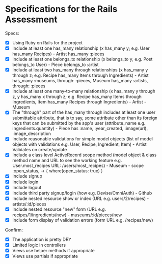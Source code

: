 # Specifications for the Rails Assessment

Specs:
- [x] Using Ruby on Rails for the project
- [x] Include at least one has_many relationship (x has_many y; e.g. User has_many Recipes) - Artist has_many :pieces
- [x] Include at least one belongs_to relationship (x belongs_to y; e.g. Post belongs_to User) - Piece belongs_to :artist
- [x] Include at least two has_many through relationships (x has_many y through z; e.g. Recipe has_many Items through Ingredients) - Artist has_many :museums, through: :pieces, Museum has_many :artists, through: :pieces
- [x] Include at least one many-to-many relationship (x has_many y through z, y has_many x through z; e.g. Recipe has_many Items through Ingredients, Item has_many Recipes through Ingredients) - Artist - Museum
- [x] The "through" part of the has_many through includes at least one user submittable attribute, that is to say, some attribute other than its foreign keys that can be submitted by the app's user (attribute_name e.g. ingredients.quantity) - Piece has :name, :year_created, :image(url), :image_description
- [x] Include reasonable validations for simple model objects (list of model objects with validations e.g. User, Recipe, Ingredient, Item) - Artist Validates on create/update
- [x] Include a class level ActiveRecord scope method (model object & class method name and URL to see the working feature e.g. User.most_recipes URL: /users/most_recipes) - Museum - scope :open_status, -> { where(open_status: true) }
- [x] Include signup
- [x] Include login
- [x] Include logout
- [x] Include third party signup/login (how e.g. Devise/OmniAuth) - Github
- [x] Include nested resource show or index (URL e.g. users/2/recipes) - artists/:id/pieces
- [x] Include nested resource "new" form (URL e.g. recipes/1/ingredients/new) - museums/:id/pieces/new
- [x] Include form display of validation errors (form URL e.g. /recipes/new)

Confirm:
- [x] The application is pretty DRY
- [x] Limited logic in controllers
- [x] Views use helper methods if appropriate
- [x] Views use partials if appropriate